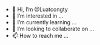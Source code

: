 - 👋 Hi, I’m @Luatcongty
- 👀 I’m interested in ...
- 🌱 I’m currently learning ...
- 💞️ I’m looking to collaborate on ...
- 📫 How to reach me ...

<!---
Luatcongty/Luatcongty is a ✨ special ✨ repository because its `README.md` (this file) appears on your GitHub profile.
You can click the Preview link to take a look at your changes.
--->
